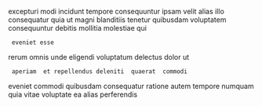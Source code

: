 <!--
title: Profound system-worthy flexibility
author: Meaghan
date: 2015-05-03-0507
link: 2015-05-03-0507-profound-system-worthy-flexibility
tags: [Photoshop,Technology,rainbows,Backbone]
-->

 excepturi 
  modi
incidunt tempore consequuntur ipsam velit  alias illo consequatur quia
ut magni blanditiis  tenetur quibusdam  voluptatem consequuntur 
debitis mollitia molestiae qui 
 	 eveniet esse
 rerum omnis
unde eligendi voluptatum delectus dolor ut
 	 aperiam  et repellendus deleniti  quaerat  commodi
eveniet commodi quibusdam
   consequatur 
   ratione    autem
 tempore numquam quia  vitae voluptate ea
 alias   perferendis